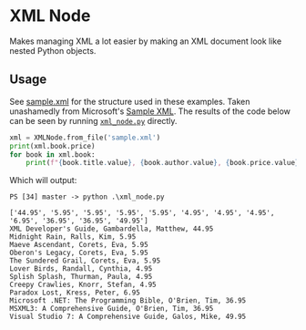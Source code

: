 # XML Node

Makes managing XML a lot easier by making an XML document look like nested Python objects.

## Usage

See [sample.xml](sample.xml) for the structure used in these examples.  Taken unashamedly from Microsoft's [Sample XML](https://msdn.microsoft.com/en-us/library/ms762271.aspx).  The results of the code below can be seen by running [`xml_node.py`](xml_node.py) directly.

```python
xml = XMLNode.from_file('sample.xml')
print(xml.book.price)
for book in xml.book:
    print(f"{book.title.value}, {book.author.value}, {book.price.value}")
```

Which will output:

```
PS [34] master -> python .\xml_node.py

['44.95', '5.95', '5.95', '5.95', '5.95', '4.95', '4.95', '4.95', '6.95', '36.95', '36.95', '49.95']
XML Developer's Guide, Gambardella, Matthew, 44.95
Midnight Rain, Ralls, Kim, 5.95
Maeve Ascendant, Corets, Eva, 5.95
Oberon's Legacy, Corets, Eva, 5.95
The Sundered Grail, Corets, Eva, 5.95
Lover Birds, Randall, Cynthia, 4.95
Splish Splash, Thurman, Paula, 4.95
Creepy Crawlies, Knorr, Stefan, 4.95
Paradox Lost, Kress, Peter, 6.95
Microsoft .NET: The Programming Bible, O'Brien, Tim, 36.95
MSXML3: A Comprehensive Guide, O'Brien, Tim, 36.95
Visual Studio 7: A Comprehensive Guide, Galos, Mike, 49.95
```
